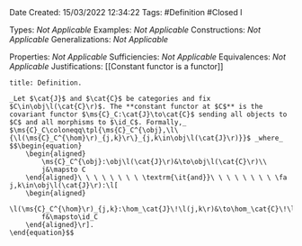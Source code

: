 <br />
<br />

Date Created: 15/03/2022 12:34:22
Tags: #Definition #Closed l

Types: _Not Applicable_
Examples: _Not Applicable_
Constructions: _Not Applicable_
Generalizations: _Not Applicable_

Properties: _Not Applicable_
Sufficiencies: _Not Applicable_
Equivalences: _Not Applicable_
Justifications: [[Constant functor is a functor]]

``` ad-Definition
title: Definition.

_Let $\cat{J}$ and $\cat{C}$ be categories and fix $C\in\obj\l(\cat{C}\r)$. The **constant functor at $C$** is the covariant functor $\ms{C}_C:\cat{J}\to\cat{C}$ sending all objects to $C$ and all morphisms to $\id_C$. Formally,_ $\ms{C}_C\coloneqq\tpl{\ms{C}_C^{\obj},\l\{\l(\ms{C}_C^{\hom}\r)_{j,k}\r\}_{j,k\in\obj\l(\cat{J}\r)}}$ _where_
$$\begin{equation}
    \begin{aligned}
        \ms{C}_C^{\obj}:\obj\l(\cat{J}\r)&\to\obj\l(\cat{C}\r)\\
        j&\mapsto C
    \end{aligned}\ \ \ \ \ \ \ \ \textrm{\it{and}}\ \ \ \ \ \ \ \ \fa j,k\in\obj\l(\cat{J}\r):\l[
    \begin{aligned}
        \l(\ms{C}_C^{\hom}\r)_{j,k}:\hom_\cat{J}\!\l(j,k\r)&\to\hom_\cat{C}\!\l(C,C\r)\\
        f&\mapsto\id_C
    \end{aligned}\r].
\end{equation}$$

```
